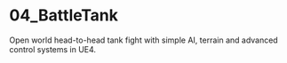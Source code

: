 # 04_BattleTank
Open world head-to-head tank fight with simple AI, terrain and advanced control systems in UE4.
